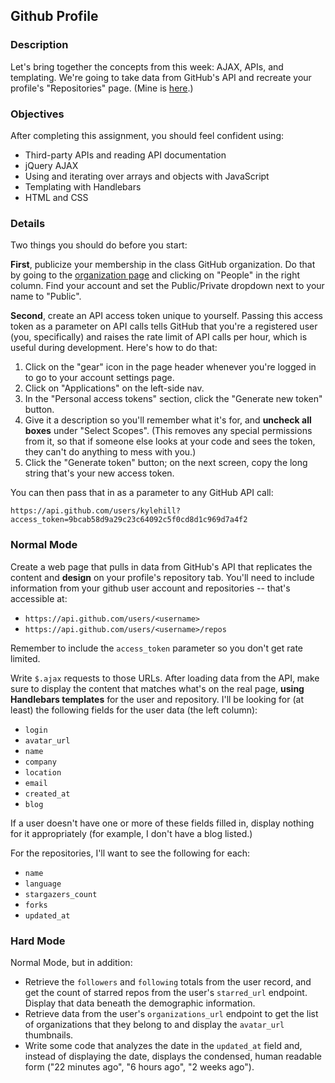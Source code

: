 ## Github Profile

### Description

Let's bring together the concepts from this week: AJAX, APIs, and templating. We're going to take data from GitHub's API and recreate your profile's "Repositories" page. (Mine is [here](https://github.com/kylehill?tab=repositories).)

### Objectives

After completing this assignment, you should feel confident using:

* Third-party APIs and reading API documentation
* jQuery AJAX
* Using and iterating over arrays and objects with JavaScript
* Templating with Handlebars
* HTML and CSS

### Details

Two things you should do before you start:

**First**, publicize your membership in the class GitHub organization. Do that by going to the [organization page](https://github.com/TIY-DC-FEE-Jan-2015) and clicking on "People" in the right column. Find your account and set the Public/Private dropdown next to your name to "Public".

**Second**, create an API access token unique to yourself. Passing this access token as a parameter on API calls tells GitHub that you're a registered user (you, specifically) and raises the rate limit of API calls per hour, which is useful during development. Here's how to do that:

1. Click on the "gear" icon in the page header whenever you're logged in to go to your account settings page.
2. Click on "Applications" on the left-side nav.
3. In the "Personal access tokens" section, click the "Generate new token" button.
4. Give it a description so you'll remember what it's for, and **uncheck all boxes** under "Select Scopes". (This removes any special permissions from it, so that if someone else looks at your code and sees the token, they can't do anything to mess with you.)
5. Click the "Generate token" button; on the next screen, copy the long string that's your new access token.

You can then pass that in as a parameter to any GitHub API call:

`https://api.github.com/users/kylehill?access_token=9bcab58d9a29c23c64092c5f0cd8d1c969d7a4f2`

### Normal Mode

Create a web page that pulls in data from GitHub's API that replicates the content and **design** on your profile's repository tab. You'll need to include information from your github user account and repositories -- that's accessible at:

* `https://api.github.com/users/<username>`
* `https://api.github.com/users/<username>/repos`

Remember to include the `access_token` parameter so you don't get rate limited.

Write `$.ajax` requests to those URLs. After loading data from the API, make sure to display the content that matches what's on the real page, **using Handlebars templates** for the user and repository. I'll be looking for (at least) the following fields for the user data (the left column):

* `login`
* `avatar_url`
* `name`
* `company`
* `location`
* `email`
* `created_at`
* `blog`

If a user doesn't have one or more of these fields filled in, display nothing for it appropriately (for example, I don't have a blog listed.)

For the repositories, I'll want to see the following for each:

* `name`
* `language`
* `stargazers_count`
* `forks`
* `updated_at`

### Hard Mode

Normal Mode, but in addition:

* Retrieve the `followers` and `following` totals from the user record, and get the count of starred repos from the user's `starred_url` endpoint. Display that data beneath the demographic information.
* Retrieve data from the user's `organizations_url` endpoint to get the list of organizations that they belong to and display the `avatar_url` thumbnails.
* Write some code that analyzes the date in the `updated_at` field and, instead of displaying the date, displays the condensed, human readable form ("22 minutes ago", "6 hours ago", "2 weeks ago").
